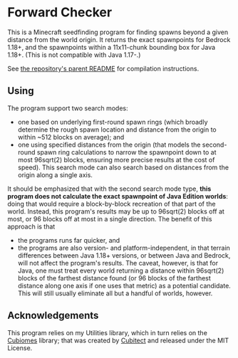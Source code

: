 # Forward Checker
This is a Minecraft seedfinding program for finding spawns beyond a given distance from the world origin. It returns the exact spawnpoints for Bedrock 1.18+, and the spawnpoints within a 11x11-chunk bounding box for Java 1.18+. (This is not compatible with Java 1.17-.)

See [the repository's parent README](../../../README.md) for compilation instructions.

## Using
The program support two search modes:
- one based on underlying first-round spawn rings (which broadly determine the rough spawn location and distance from the origin to within ~512 blocks on average); and
- one using specified distances from the origin (that models the second-round spawn ring calculations to narrow the spawnpoint down to at most 96sqrt(2) blocks, ensuring more precise results at the cost of speed). This search mode can also search based on distances from the origin along a single axis.
<!-- The precompiled version also supports a mode that monotonically increases the radius based on each best result found. This cannot be added to the static version due to it treating the origin distance thresholds as constants and optimizing using that. -->

It should be emphasized that with the second search mode type, **this program does not calculate the exact spawnpoint of Java Edition worlds**: doing that would require a block-by-block recreation of that part of the world. Instead, this program's results may be up to 96sqrt(2) blocks off at most, or 96 blocks off at most in a single direction. The benefit of this approach is that
- the programs runs far quicker, and
- the programs are also version- and platform-independent, in that terrain differences between Java 1.18+ versions, or between Java and Bedrock, will not affect the program's results.
The caveat, however, is that for Java, one must treat every world returning a distance within 96sqrt(2) blocks of the farthest distance found (or 96 blocks of the farthest distance along one axis if one uses that metric) as a potential candidate. This will still usually eliminate all but a handful of worlds, however.<!--, and on my machine I have found this program to run on average 518-692x faster than an equivalent default spawn search using [Cubiomes Viewer](https://github.com/Cubitect/cubiomes-viewer). -->

## Acknowledgements
This program relies on my Utilities library, which in turn relies on the [Cubiomes](https://github.com/Cubitect/cubiomes) library; that was created by [Cubitect](https://github.com/Cubitect) and released under the MIT License.